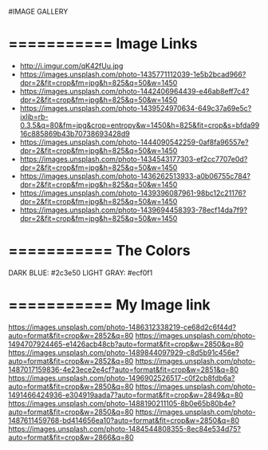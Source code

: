 #IMAGE GALLERY

===========
Image Links
===========

- http://i.imgur.com/qK42fUu.jpg
- https://images.unsplash.com/photo-1435771112039-1e5b2bcad966?dpr=2&fit=crop&fm=jpg&h=825&q=50&w=1450
- https://images.unsplash.com/photo-1442406964439-e46ab8eff7c4?dpr=2&fit=crop&fm=jpg&h=825&q=50&w=1450
- https://images.unsplash.com/photo-1439524970634-649c37a69e5c?ixlib=rb-0.3.5&q=80&fm=jpg&crop=entropy&w=1450&h=825&fit=crop&s=bfda9916c885869b43b70738693428d9
- https://images.unsplash.com/photo-1444090542259-0af8fa96557e?dpr=2&fit=crop&fm=jpg&h=825&q=50&w=1450
- https://images.unsplash.com/photo-1434543177303-ef2cc7707e0d?dpr=2&fit=crop&fm=jpg&h=825&q=50&w=1450
- https://images.unsplash.com/photo-1436262513933-a0b06755c784?dpr=2&fit=crop&fm=jpg&h=825&q=50&w=1450
- https://images.unsplash.com/photo-1439396087961-98bc12c21176?dpr=2&fit=crop&fm=jpg&h=825&q=50&w=1450
- https://images.unsplash.com/photo-1439694458393-78ecf14da7f9?dpr=2&fit=crop&fm=jpg&h=825&q=50&w=1450


===========
The Colors
===========
DARK BLUE: #2c3e50
LIGHT GRAY: #ecf0f1

===========
My Image link
===========
https://images.unsplash.com/photo-1486312338219-ce68d2c6f44d?auto=format&fit=crop&w=2852&q=80
https://images.unsplash.com/photo-1494707924465-e1426acb48cb?auto=format&fit=crop&w=2850&q=80
https://images.unsplash.com/photo-1489844097929-c8d5b91c456e?auto=format&fit=crop&w=2852&q=80
https://images.unsplash.com/photo-1487017159836-4e23ece2e4cf?auto=format&fit=crop&w=2851&q=80
https://images.unsplash.com/photo-1496902526517-c0f2cb8fdb6a?auto=format&fit=crop&w=2850&q=80
https://images.unsplash.com/photo-1491466424936-e304919aada7?auto=format&fit=crop&w=2849&q=80
https://images.unsplash.com/photo-1488190211105-8b0e65b80b4e?auto=format&fit=crop&w=2850&q=80
https://images.unsplash.com/photo-1487611459768-bd414656ea10?auto=format&fit=crop&w=2850&q=80
https://images.unsplash.com/photo-1484544808355-8ec84e534d75?auto=format&fit=crop&w=2866&q=80
